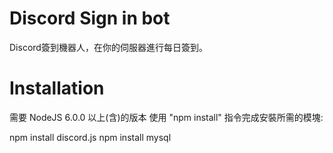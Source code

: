 # Discord Sign in bot
Discord簽到機器人，在你的伺服器進行每日簽到。
# Installation
需要 NodeJS 6.0.0 以上(含)的版本
使用 "npm install" 指令完成安裝所需的模塊:

npm install discord.js
npm install mysql

